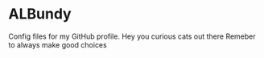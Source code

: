 # ALBundy
Config files for my GitHub profile.
Hey you curious cats out there
Remeber to always make good choices
